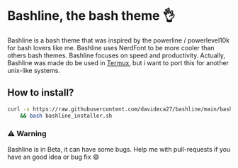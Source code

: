 # Bashline, the bash theme 👌
Bashline is a bash theme that was inspired by the powerline / powerlevel10k for bash lovers like me. Bashline uses NerdFont to be more cooler than others bash themes. Bashline focuses on speed and productivity.
Actually, Bashline was made do be used in [Termux](https://wiki.termux.com/wiki/Main_Page), but i want to port this for another unix-like systems.
## How to install?
```bash
curl -s https://raw.githubusercontent.com/davideca27/bashline/main/bashline_installer.sh -o $HOME/bashline_installer.sh \
    && bash bashline_installer.sh
```
### ⚠ Warning
Bashline is in Beta, it can have some bugs. Help me with pull-requests if you have an good idea or bug fix 😄
